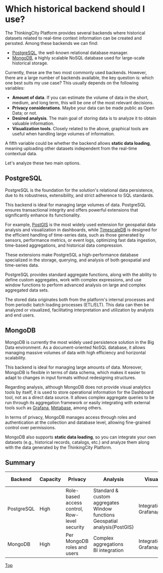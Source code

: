 # <a name="top"></a>Which historical backend should I use?

The ThinkingCity Platform provides several backends where historical datasets related to real-time context information can be created and perssted. Among these backends we can find:

* [PostgreSQL](http://www.postgresql.org/), the well-known relational database manager.
* [MongoDB](https://www.mongodb.com), a highly scalable NoSQL database used for large-scale historical storage.

Currently, these are the two most commonly used backends. However, there are a large number of backends available, the key question is: which one best suits my use case? This usually depends on the following variables:

* **Amount of data**. If you can estimate the volume of data in the short, medium, and long term, this will be one of the most relevant decisions.
* **Privacy considerations**. Maybe your data can be made public as Open Data; or not.
* **Desired analysis**. The main goal of storing data is to analyze it to obtain valuable information.
* **Visualization tools**. Closely related to the above, graphical tools are useful when handling large volumes of information.

A fifth variable could be whether the backend allows **static data loading**, meaning uploading other datasets independent from the real-time contextual data.

Let's analyze these two main options.

## PostgreSQL

PostgreSQL is the foundation for the solution's relational data persistence, due to its robustness, extensibility, and strict adherence to SQL standards.

This backend is ideal for managing large volumes of data. PostgreSQL ensures transactional integrity and offers powerful extensions that significantly enhance its functionality. 

For example, [PostGIS](https://postgis.net) is the most widely used extension for geospatial data analysis and visualization in dashboards, while [TimescaleDB](https://www.timescale.com/) is designed for the efficient handling of time-series data, such as those generated by sensors, performance metrics, or event logs, optimizing fast data ingestion, time-based aggregations, and historical data compression.

These extensions make PostgreSQL a high-performance database specialized in the storage, querying, and analysis of both geospatial and time-series data.

PostgreSQL provides standard aggregate functions, along with the ability to define custom aggregates, work with complex expressions, and use window functions to perform advanced analysis on large and complex aggregated data sets.

The stored data originates both from the platform's internal processes and from periodic batch loading processes (ETL/ELT). This data can then be analyzed or visualized, facilitating interpretation and utilization by analysts and end users.

## MongoDB

MongoDB is currently the most widely used persistence solution in the Big Data environment. As a document-oriented NoSQL database, it allows managing massive volumes of data with high efficiency and horizontal scalability.

This backend is ideal for managing large amounts of data. Moreover, MongoDB is flexible in terms of data schema, which makes it easier to adapt to changes in input formats without redesigning structures.

Regarding analysis, although MongoDB does not provide visual analytics tools by itself, it is used to store operational information for the Dashboard tool, not as a direct data source. It allows complex aggregate queries to be run through its aggregation framework or easily integrating with external tools such as [Grafana](https://grafana.com/), [Metabase](https://www.metabase.com/), among others.

In terms of privacy, MongoDB manages access through roles and authentication at the collection and database level, allowing fine-grained control over permissions.

MongoDB also supports **static data loading**, so you can integrate your own datasets (e.g., historical records, catalogs, etc.) and analyze them along with the data generated by the ThinkingCity Platform.

## Summary

| Backend        | Capacity | Privacy                                       | Analysis                                                                  | Visualization                          | Static Load     |
|----------------|----------|-----------------------------------------------|---------------------------------------------------------------------------|----------------------------------------|-----------------|
| PostgreSQL     | High     | Role-based access control, Row-level security | Standard & custom aggregates Window functions Geospatial analysis(PostGIS)| Integration with Grafana/Metabase      | Yes             |
| MongoDB        | High     | Per MongoDB roles and users                   | Complex aggregations<br>BI integration                                    | Integration with Grafana/Metabase      | Yes             |

[Top](#top)

